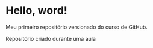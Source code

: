 # Hello, word!
Meu primeiro repositório versionado do curso de GitHub.

Repositório criado durante uma aula
